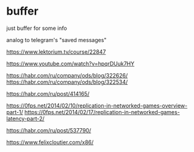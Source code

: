 # buffer

just buffer for some info

analog to telegram's "saved messages"

https://www.lektorium.tv/course/22847

https://www.youtube.com/watch?v=hpqrDUuk7HY

https://habr.com/ru/company/ods/blog/322626/
https://habr.com/ru/company/ods/blog/322534/

https://habr.com/ru/post/414165/

https://0fps.net/2014/02/10/replication-in-networked-games-overview-part-1/
https://0fps.net/2014/02/17/replication-in-networked-games-latency-part-2/

https://habr.com/ru/post/537790/

https://www.felixcloutier.com/x86/

